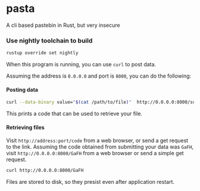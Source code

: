 # pasta

A cli based pastebin in Rust, but very insecure

### Use nightly toolchain to build

```sh
rustup override set nightly
```

When this program is running, you can use `curl` to post data.

Assuming the address is `0.0.0.0` and port is `8000`, you can do the following:

#### Posting data

```sh
curl --data-binary value="$(cat /path/to/file)"  http://0.0.0.0:8000/submit
```

This prints a code that can be used to retrieve your file.

#### Retrieving files

Visit `http://address:port/code` from a web browser, or send a get request to the link. Assuming the code obtained from submitting your data was `GaFH`, visit `http://0.0.0.0:8000/GaFH` from a web browser or send a simple get request.

```sh
curl http://0.0.0.0:8000/GaFH
```

Files are stored to disk, so they presist even after application restart.
